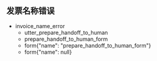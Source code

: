 ## 发票名称错误
* invoice_name_error
  - utter_prepare_handoff_to_human
  - prepare_handoff_to_human_form
  - form{"name": "prepare_handoff_to_human_form"}
  - form{"name": null}